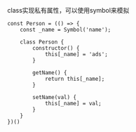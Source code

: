 <!--
 * @Descripttion: 
 * @Author: denghuawen3<denghuawen3@jd.com>
 * @Date: 2021-08-23 19:57:05
-->
class实现私有属性，可以使用symbol来模拟
```
const Person = (() => {
    const _name = Symbol('name');

    class Person {
        constructor() {
            this[_name] = 'ads';
        }

        getName() {
            return this[_name];
        }

        setName(val) {
            this[_name] = val;
        }
    }
})()
```